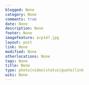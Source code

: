 ```yaml
---
blogged: None
category: None
comments: true
date: None
description: None
footer: None
imagefeature: arp147.jpg
layout: post
link: None
modified: None
otherlocations: None
tags: None
title: None
type: photo|video|status|quote|link
wiki: None
---
```


